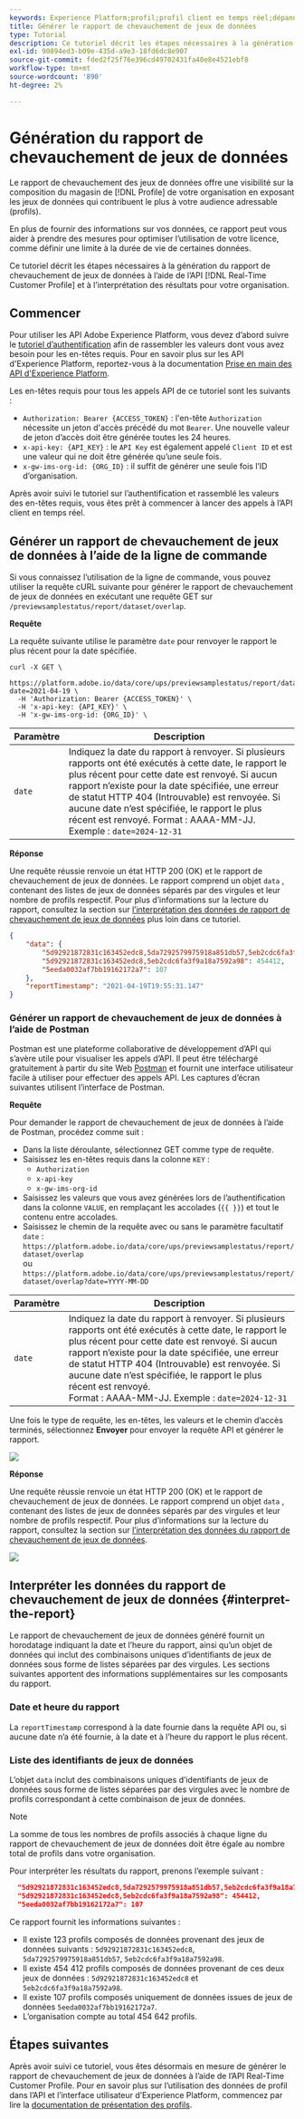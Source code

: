 ```yaml
---
keywords: Experience Platform;profil;profil client en temps réel;dépannage;API;rapports;rapport de chevauchement de jeux de données;données de profil
title: Générer le rapport de chevauchement de jeux de données
type: Tutorial
description: Ce tutoriel décrit les étapes nécessaires à la génération du rapport de chevauchement de jeux de données à l’aide de l’API Real-Time Customer Profile.
exl-id: 90894ed3-b09e-435d-a9e3-18fd6dc8e907
source-git-commit: fded2f25f76e396cd49702431fa40e8e4521ebf8
workflow-type: tm+mt
source-wordcount: '890'
ht-degree: 2%

---
```


# Génération du rapport de chevauchement de jeux de données

Le rapport de chevauchement des jeux de données offre une visibilité sur la composition du magasin de [!DNL Profile] de votre organisation en exposant les jeux de données qui contribuent le plus à votre audience adressable (profils).

En plus de fournir des informations sur vos données, ce rapport peut vous aider à prendre des mesures pour optimiser l’utilisation de votre licence, comme définir une limite à la durée de vie de certaines données.

Ce tutoriel décrit les étapes nécessaires à la génération du rapport de chevauchement de jeux de données à l’aide de l’API [!DNL Real-Time Customer Profile] et à l’interprétation des résultats pour votre organisation.

## Commencer

Pour utiliser les API Adobe Experience Platform, vous devez d’abord suivre le [tutoriel d’authentification](https://experienceleague.adobe.com/docs/experience-platform/landing/platform-apis/api-authentication.html?lang=fr) afin de rassembler les valeurs dont vous avez besoin pour les en-têtes requis. Pour en savoir plus sur les API d&#39;Experience Platform, reportez-vous à la documentation [Prise en main des API d&#39;Experience Platform](../../landing/api-guide.md).

Les en-têtes requis pour tous les appels API de ce tutoriel sont les suivants :

* `Authorization: Bearer {ACCESS_TOKEN}` : l&#39;en-tête `Authorization` nécessite un jeton d&#39;accès précédé du mot `Bearer`. Une nouvelle valeur de jeton d’accès doit être générée toutes les 24 heures.
* `x-api-key: {API_KEY}` : le `API Key` est également appelé `Client ID` et est une valeur qui ne doit être générée qu’une seule fois.
* `x-gw-ims-org-id: {ORG_ID}` : il suffit de générer une seule fois l’ID d’organisation.

Après avoir suivi le tutoriel sur l’authentification et rassemblé les valeurs des en-têtes requis, vous êtes prêt à commencer à lancer des appels à l’API client en temps réel.

## Générer un rapport de chevauchement de jeux de données à l’aide de la ligne de commande

Si vous connaissez l’utilisation de la ligne de commande, vous pouvez utiliser la requête cURL suivante pour générer le rapport de chevauchement de jeux de données en exécutant une requête GET sur `/previewsamplestatus/report/dataset/overlap`.

**Requête**

La requête suivante utilise le paramètre `date` pour renvoyer le rapport le plus récent pour la date spécifiée.

```shell
curl -X GET \
  https://platform.adobe.io/data/core/ups/previewsamplestatus/report/dataset/overlap?date=2021-04-19 \
  -H 'Authorization: Bearer {ACCESS_TOKEN}' \
  -H 'x-api-key: {API_KEY}' \
  -H 'x-gw-ims-org-id: {ORG_ID}' \
```

| Paramètre | Description |
|---|---|
| `date` | Indiquez la date du rapport à renvoyer. Si plusieurs rapports ont été exécutés à cette date, le rapport le plus récent pour cette date est renvoyé. Si aucun rapport n’existe pour la date spécifiée, une erreur de statut HTTP 404 (Introuvable) est renvoyée. Si aucune date n’est spécifiée, le rapport le plus récent est renvoyé. Format : AAAA-MM-JJ. Exemple : `date=2024-12-31` |

**Réponse**

Une requête réussie renvoie un état HTTP 200 (OK) et le rapport de chevauchement de jeux de données. Le rapport comprend un objet `data` , contenant des listes de jeux de données séparés par des virgules et leur nombre de profils respectif. Pour plus d’informations sur la lecture du rapport, consultez la section sur [l’interprétation des données de rapport de chevauchement de jeux de données](#interpret-the-report) plus loin dans ce tutoriel.

```json
{
    "data": {
        "5d92921872831c163452edc8,5da7292579975918a851db57,5eb2cdc6fa3f9a18a7592a98": 123,
        "5d92921872831c163452edc8,5eb2cdc6fa3f9a18a7592a98": 454412,
        "5eeda0032af7bb19162172a7": 107
    },
    "reportTimestamp": "2021-04-19T19:55:31.147"
}
```

### Générer un rapport de chevauchement de jeux de données à l’aide de Postman

Postman est une plateforme collaborative de développement d’API qui s’avère utile pour visualiser les appels d’API. Il peut être téléchargé gratuitement à partir du site Web [Postman](https://www.postman.com) et fournit une interface utilisateur facile à utiliser pour effectuer des appels API. Les captures d’écran suivantes utilisent l’interface de Postman.

**Requête**

Pour demander le rapport de chevauchement de jeux de données à l’aide de Postman, procédez comme suit :

* Dans la liste déroulante, sélectionnez GET comme type de requête.
* Saisissez les en-têtes requis dans la colonne `KEY` :
   * `Authorization`
   * `x-api-key`
   * `x-gw-ims-org-id`
* Saisissez les valeurs que vous avez générées lors de l’authentification dans la colonne `VALUE`, en remplaçant les accolades (`{{ }}`) et tout le contenu entre accolades.
* Saisissez le chemin de la requête avec ou sans le paramètre facultatif `date` :
  `https://platform.adobe.io/data/core/ups/previewsamplestatus/report/dataset/overlap`\
  ou
  `https://platform.adobe.io/data/core/ups/previewsamplestatus/report/dataset/overlap?date=YYYY-MM-DD`

| Paramètre | Description |
|---|---|
| `date` | Indiquez la date du rapport à renvoyer. Si plusieurs rapports ont été exécutés à cette date, le rapport le plus récent pour cette date est renvoyé. Si aucun rapport n’existe pour la date spécifiée, une erreur de statut HTTP 404 (Introuvable) est renvoyée. Si aucune date n’est spécifiée, le rapport le plus récent est renvoyé. <br/>Format : AAAA-MM-JJ. Exemple : `date=2024-12-31` |

Une fois le type de requête, les en-têtes, les valeurs et le chemin d’accès terminés, sélectionnez **Envoyer** pour envoyer la requête API et générer le rapport.

![](../images/dataset-overlap-report/postman-request.png)

**Réponse**

Une requête réussie renvoie un état HTTP 200 (OK) et le rapport de chevauchement de jeux de données. Le rapport comprend un objet `data` , contenant des listes de jeux de données séparés par des virgules et leur nombre de profils respectif. Pour plus d’informations sur la lecture du rapport, consultez la section sur [l’interprétation des données du rapport de chevauchement de jeux de données](#interpret-the-report).

![](../images/dataset-overlap-report/postman-response.png)

## Interpréter les données du rapport de chevauchement de jeux de données {#interpret-the-report}

Le rapport de chevauchement de jeux de données généré fournit un horodatage indiquant la date et l’heure du rapport, ainsi qu’un objet de données qui inclut des combinaisons uniques d’identifiants de jeux de données sous forme de listes séparées par des virgules. Les sections suivantes apportent des informations supplémentaires sur les composants du rapport.

### Date et heure du rapport

La `reportTimestamp` correspond à la date fournie dans la requête API ou, si aucune date n’a été fournie, à la date et à l’heure du rapport le plus récent.

### Liste des identifiants de jeux de données

L’objet `data` inclut des combinaisons uniques d’identifiants de jeux de données sous forme de listes séparées par des virgules avec le nombre de profils correspondant à cette combinaison de jeux de données.

>[!NOTE]
>
>La somme de tous les nombres de profils associés à chaque ligne du rapport de chevauchement de jeux de données doit être égale au nombre total de profils dans votre organisation.

Pour interpréter les résultats du rapport, prenons l’exemple suivant :

```json
  "5d92921872831c163452edc8,5da7292579975918a851db57,5eb2cdc6fa3f9a18a7592a98": 123,
  "5d92921872831c163452edc8,5eb2cdc6fa3f9a18a7592a98": 454412,
  "5eeda0032af7bb19162172a7": 107
```

Ce rapport fournit les informations suivantes :

* Il existe 123 profils composés de données provenant des jeux de données suivants : `5d92921872831c163452edc8`, `5da7292579975918a851db57`, `5eb2cdc6fa3f9a18a7592a98`.
* Il existe 454 412 profils composés de données provenant de ces deux jeux de données : `5d92921872831c163452edc8` et `5eb2cdc6fa3f9a18a7592a98`.
* Il existe 107 profils composés uniquement de données issues de jeux de données `5eeda0032af7bb19162172a7`.
* L’organisation compte au total 454 642 profils.

## Étapes suivantes

Après avoir suivi ce tutoriel, vous êtes désormais en mesure de générer le rapport de chevauchement de jeux de données à l’aide de l’API Real-Time Customer Profile. Pour en savoir plus sur l’utilisation des données de profil dans l’API et l’interface utilisateur d’Experience Platform, commencez par lire la [documentation de présentation des profils](../home.md).
